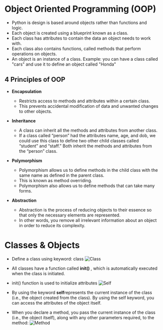 # Object Oriented Programming (OOP)

- Python is design is based around objects rather than functions and logic.
- Each object is created using a blueprint known as a class.
- Each class has attributes to contain the data an object needs to work with.
- Each class also contains functions, called methods that perform operations on objects.
- An object is an instance of a class. Example: you can have a class called "cars" and use it to define an object called "Honda"

## 4 Principles of OOP
- <b>Encapsulation</b>
    - Restricts access to methods and attributes within a certain class. 
    - This prevents accidental modification of data and unwanted changes to other objects.

- <b>Inheritance</b>
    - A class can inherit all the methods and attributes from another class. 
    - If a class called “person” had the attributes name, age, and dob, we could use this class to define two other child classes called “student” and “staff.” Both inherit the methods and attributes from the “person” class.

- <b>Polymorphism</b>
    - Polymorphism allows us to define methods in the child class with the same name as defined in the parent class. 
    - This is known as method overriding. 
    - Polymorphism also allows us to define methods that can take many forms.

- <b>Abstraction</b>
    - Abstraction is the process of reducing objects to their essence so that only the necessary elements are represented. 
    - In other words, you remove all irrelevant information about an object in order to reduce its complexity.

# Classes & Objects
- Define a class using keyword: class
![Class](https://user-images.githubusercontent.com/111991325/214202702-b1c95b5c-130f-4dbb-b713-d2f05016833d.jpg)

- All classes have a function called <b> init() </b>, which is automatically executed when the class is initiated. 
- init() function is used to initialize attributes
![Self](https://user-images.githubusercontent.com/111991325/214204156-7ee0c973-b3fd-4e72-8e3e-9d9332c27de7.jpg)
- By using the keyword <b>self</b>represents the current instance of the class (i.e., the object created from the class). By using the self keyword, you can access the attributes of the object itself.
- When you declare a method, you pass the current instance of the class (i.e., the object itself), along with any other parameters required, to the method:
![Method](https://user-images.githubusercontent.com/111991325/214204379-a5c5039a-a0d7-4d54-9804-4a1431e88837.jpg)
